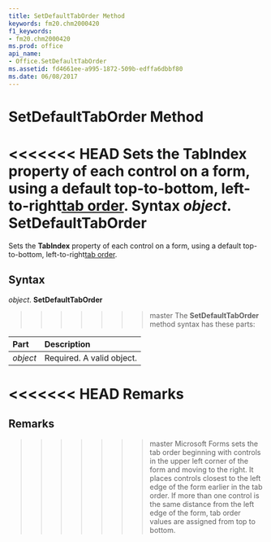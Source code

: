 ```yaml
---
title: SetDefaultTabOrder Method
keywords: fm20.chm2000420
f1_keywords:
- fm20.chm2000420
ms.prod: office
api_name:
- Office.SetDefaultTabOrder
ms.assetid: fd4661ee-a995-1872-509b-edffa6dbbf80
ms.date: 06/08/2017
---
```



# SetDefaultTabOrder Method



<<<<<<< HEAD
Sets the  **TabIndex** property of each control on a form, using a default top-to-bottom, left-to-right[tab order](../../Glossary/vbe-glossary.md).
 **Syntax**
 _object_. **SetDefaultTabOrder**
=======
Sets the  **TabIndex** property of each control on a form, using a default top-to-bottom, left-to-right[tab order](../../Glossary/vbe-glossary.md#tab-order).

## Syntax

_object_. **SetDefaultTabOrder**
>>>>>>> master
The  **SetDefaultTabOrder** method syntax has these parts:


|**Part**|**Description**|
|:-----|:-----|
| _object_|Required. A valid object.|

<<<<<<< HEAD
 **Remarks**
=======
## Remarks

>>>>>>> master
Microsoft Forms sets the tab order beginning with controls in the upper left corner of the form and moving to the right. It places controls closest to the left edge of the form earlier in the tab order. If more than one control is the same distance from the left edge of the form, tab order values are assigned from top to bottom.

